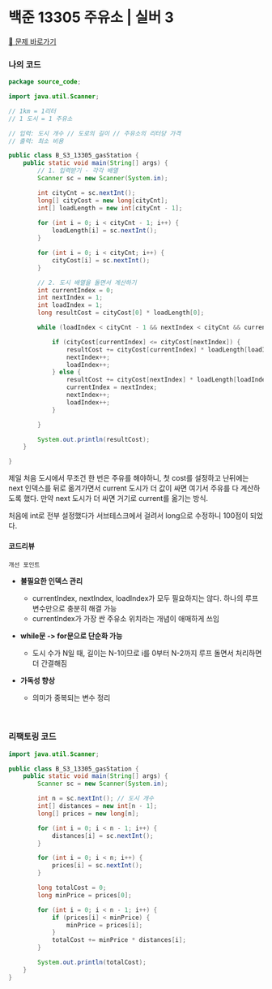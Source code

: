 # 백준 13305 주유소 | 실버 3
[👑 문제 바로가기](https://www.acmicpc.net/problem/13305)

### 나의 코드
```java
package source_code;

import java.util.Scanner;

// 1km = 1리터
// 1 도시 = 1 주유소

// 입력: 도시 개수 // 도로의 길이 // 주유소의 리터당 가격
// 출력: 최소 비용

public class B_S3_13305_gasStation {
	public static void main(String[] args) {
		// 1. 입력받기 - 각각 배열
		Scanner sc = new Scanner(System.in);

		int cityCnt = sc.nextInt();
		long[] cityCost = new long[cityCnt];
		int[] loadLength = new int[cityCnt - 1];
		
		for (int i = 0; i < cityCnt - 1; i++) {
			loadLength[i] = sc.nextInt();
		}

		for (int i = 0; i < cityCnt; i++) {
			cityCost[i] = sc.nextInt();
		}

		// 2. 도시 배열을 돌면서 계산하기
		int currentIndex = 0;
		int nextIndex = 1;
		int loadIndex = 1;
		long resultCost = cityCost[0] * loadLength[0];

		while (loadIndex < cityCnt - 1 && nextIndex < cityCnt && currentIndex < cityCnt) {

			if (cityCost[currentIndex] <= cityCost[nextIndex]) {
				resultCost += cityCost[currentIndex] * loadLength[loadIndex];
				nextIndex++;
				loadIndex++;
			} else {
				resultCost += cityCost[nextIndex] * loadLength[loadIndex];
				currentIndex = nextIndex;
				nextIndex++;
				loadIndex++;
			}

		}

		System.out.println(resultCost);
	}

}
```

제일 처음 도시에서 무조건 한 번은 주유를 해야하니,
첫 cost를 설정하고 난뒤에는 next 인덱스를 뒤로 옮겨가면서 current 도시가 더 값이 싸면 여기서 주유를 다 계산하도록 했다. 
만약 next 도시가 더 싸면 거기로 current를 옮기는 방식.

처음에 int로 전부 설정했다가 서브테스크에서 걸려서 long으로 수정하니 100점이 되었다.

#### 코드리뷰
`개선 포인트`

- **불필요한 인덱스 관리**

  - currentIndex, nextIndex, loadIndex가 모두 필요하지는 않다. 하나의 루프 변수만으로 충분히 해결 가능
  - currentIndex가 가장 싼 주유소 위치라는 개념이 애매하게 쓰임
  
- **while문 -> for문으로 단순화 가능**
  - 도시 수가 N일 때, 길이는 N-1이므로 i를 0부터 N-2까지 루프 돌면서 처리하면 더 간결해짐
  
- **가독성 향상**
  - 의미가 중복되는 변수 정리
  
</br>

### 리팩토링 코드
```java
import java.util.Scanner;

public class B_S3_13305_gasStation {
	public static void main(String[] args) {
		Scanner sc = new Scanner(System.in);

		int n = sc.nextInt(); // 도시 개수
		int[] distances = new int[n - 1];
		long[] prices = new long[n];

		for (int i = 0; i < n - 1; i++) {
			distances[i] = sc.nextInt();
		}

		for (int i = 0; i < n; i++) {
			prices[i] = sc.nextInt();
		}

		long totalCost = 0;
		long minPrice = prices[0];

		for (int i = 0; i < n - 1; i++) {
			if (prices[i] < minPrice) {
				minPrice = prices[i];
			}
			totalCost += minPrice * distances[i];
		}

		System.out.println(totalCost);
	}
}

```